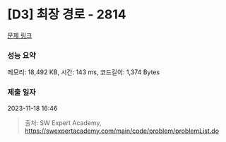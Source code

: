 # [D3] 최장 경로 - 2814 

[문제 링크](https://swexpertacademy.com/main/code/problem/problemDetail.do?contestProbId=AV7GOPPaAeMDFAXB) 

### 성능 요약

메모리: 18,492 KB, 시간: 143 ms, 코드길이: 1,374 Bytes

### 제출 일자

2023-11-18 16:46



> 출처: SW Expert Academy, https://swexpertacademy.com/main/code/problem/problemList.do